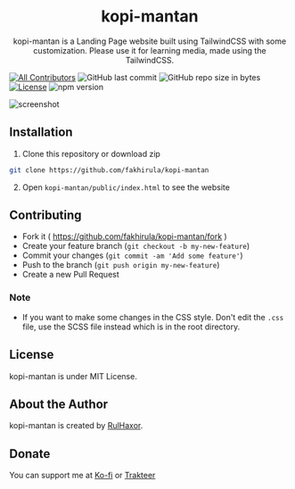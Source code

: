 <h1 align="center">kopi-mantan</h1>
<p align="center">kopi-mantan is a Landing Page website built using TailwindCSS with some customization. Please use it for learning media, made using the TailwindCSS.</p>
<p align="center">

[![All Contributors](https://img.shields.io/badge/all_contributors-1-green.svg?style=flat-square)](#contributors-)
![GitHub last commit](https://img.shields.io/github/last-commit/fakhirula/kopi-mantan.svg)
![GitHub repo size in bytes](https://img.shields.io/github/repo-size/fakhirula/kopi-mantan)
[![License](https://img.shields.io/github/license/fakhirula/kopi-mantan)](LICENSE)
![npm version](https://badge.fury.io/js/yarn.svg)
</p>

![screenshot](https://user-images.githubusercontent.com/61000091/135702974-738adf81-af75-4fd8-aeda-a02100362405.jpg)

## Installation
1. Clone this repository or download zip
```bash
git clone https://github.com/fakhirula/kopi-mantan
```
2. Open `kopi-mantan/public/index.html` to see the website

 ## Contributing

- Fork it ( https://github.com/fakhirula/kopi-mantan/fork )
- Create your feature branch (`git checkout -b my-new-feature`)
- Commit your changes (`git commit -am 'Add some feature'`)
- Push to the branch (`git push origin my-new-feature`)
- Create a new Pull Request

### Note
- If you want to make some changes in the CSS style. Don't edit the `.css` file, use the SCSS file instead which is in the root directory.

## License
kopi-mantan is under MIT License.

## About the Author
kopi-mantan is created by <a href="https://instagram.com/fakhirula">RulHaxor</a>. 

 ## Donate
 You can support me at [Ko-fi](https://ko-fi.com/fakhirula#) or [Trakteer](https://trakteer.id/fakhirula)